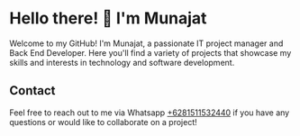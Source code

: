 # Hello there! 👋 I'm Munajat

Welcome to my GitHub! I'm Munajat, a passionate IT project manager and Back End Developer. Here you'll find a variety of projects that showcase my skills and interests in technology and software development.

## Contact

Feel free to reach out to me via Whatsapp [+6281511532440](https://wa.me/6281511532440) if you have any questions or would like to collaborate on a project!


